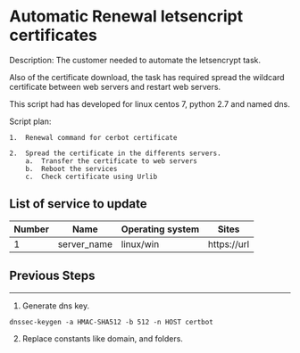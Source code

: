 
# Automatic Renewal  letsencript certificates #

Description: The customer needed to automate the letsencrypt task.

Also of the certificate download, the task has required  spread the wildcard certificate between web servers and restart web servers.

This script had has developed for linux centos 7, python 2.7 and named dns.



Script plan:

```
1.  Renewal command for cerbot certificate

2.  Spread the certificate in the differents servers.
    a.  Transfer the certificate to web servers
    b.  Reboot the services
    c.  Check certificate using Urlib  

```

## List  of  service  to  update  #

| Number | Name                 | Operating system    | Sites                        |                             
| ---    | ---                  | ---                 | ---                             |
|   1    | server_name          | linux/win           | https://url                     |


## Previous Steps
------------------------------------------------------------------

1. Generate dns key.
```
dnssec-keygen -a HMAC-SHA512 -b 512 -n HOST certbot
```
2. Replace constants like domain, and folders.


